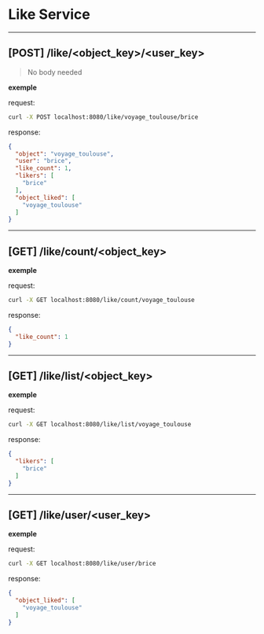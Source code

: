 # Like Service

---

## [POST] /like/<object_key>/<user_key>

> No body needed

**exemple**

request:

```bash
curl -X POST localhost:8080/like/voyage_toulouse/brice
```

response:

```JSON
{
  "object": "voyage_toulouse",
  "user": "brice",
  "like_count": 1,
  "likers": [
    "brice"
  ],
  "object_liked": [
    "voyage_toulouse"
  ]
}
```

---

## [GET] /like/count/<object_key>

**exemple**

request:

```bash
curl -X GET localhost:8080/like/count/voyage_toulouse
```

response:

```JSON
{
  "like_count": 1
}
```

---

## [GET] /like/list/<object_key>

**exemple**

request:

```bash
curl -X GET localhost:8080/like/list/voyage_toulouse
```

response:

```JSON
{
  "likers": [
    "brice"
  ]
}
```

---

## [GET] /like/user/<user_key>

**exemple**

request:

```bash
curl -X GET localhost:8080/like/user/brice
```

response:

```JSON
{
  "object_liked": [
    "voyage_toulouse"
  ]
}
```
